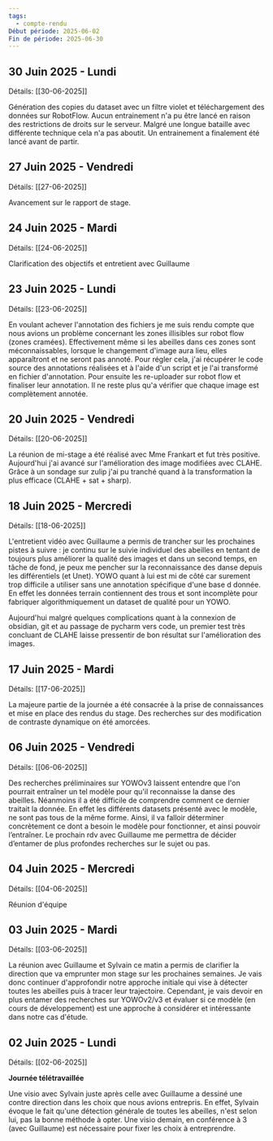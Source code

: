 ```yaml
---
tags:
  - compte-rendu
Début période: 2025-06-02
Fin de période: 2025-06-30
---
```

## 30 Juin 2025 - Lundi
Détails: [[30-06-2025]]

Génération des copies du dataset avec un filtre violet et téléchargement des données sur RobotFlow. Aucun entrainement n'a pu être lancé en raison des restrictions de droits sur le serveur. Malgré une longue bataille avec différente technique cela n'a pas aboutit. 
Un entrainement a finalement été lancé avant de partir. 



## 27 Juin 2025 - Vendredi
Détails: [[27-06-2025]]

Avancement sur le rapport de stage. 


## 24 Juin 2025 - Mardi
Détails: [[24-06-2025]]

Clarification des objectifs et entretient avec Guillaume


## 23 Juin 2025 - Lundi
Détails: [[23-06-2025]]

En voulant achever l'annotation des fichiers je me suis rendu compte que nous avions un problème concernant les zones illisibles sur robot flow (zones cramées). Effectivement même si les abeilles dans ces zones sont méconnaissables, lorsque le changement d'image aura lieu, elles apparaîtront et ne seront pas annoté. Pour régler cela, j'ai récupérer le code source des annotations réalisées et à l'aide d'un script et je l'ai transformé en fichier d'annotation. Pour ensuite les re-uploader sur robot flow et finaliser leur annotation. Il ne reste plus qu'a vérifier que chaque image est complètement annotée. 

## 20 Juin 2025 - Vendredi
Détails: [[20-06-2025]]

La réunion de mi-stage a été réalisé avec Mme Frankart et fut très positive. Aujourd'hui j'ai avancé sur l'amélioration des image modifiées avec CLAHE. Grâce à un sondage sur zulip j'ai pu tranché quand à la transformation la plus efficace (CLAHE + sat + sharp). 


## 18 Juin 2025 - Mercredi
Détails: [[18-06-2025]]

L'entretient vidéo avec Guillaume a permis de trancher sur les prochaines pistes à suivre : je continu sur le suivie individuel des abeilles en tentant de toujours plus améliorer la qualité des images et dans un second temps, en tâche de fond, je peux me pencher sur la reconnaissance des danse depuis les différentiels (et Unet). YOWO quant à lui est mi de côté car surement trop difficile a utiliser sans une annotation spécifique d'une base d donnée. En effet les données terrain contiennent des trous et sont incomplète pour fabriquer algorithmiquement un dataset de qualité pour un YOWO. 

Aujourd'hui malgré quelques complications quant à la connexion de obsidian, git et au passage de pycharm vers code, un premier test très concluant de CLAHE laisse pressentir de bon résultat sur l'amélioration des images.  


## 17 Juin 2025 - Mardi
Détails: [[17-06-2025]]

La majeure partie de la journée a été consacrée à la prise de connaissances et mise en place des rendus du stage. Des recherches sur des modification de contraste dynamique on été amorcées. 


## 06 Juin 2025 - Vendredi
Détails: [[06-06-2025]]

Des recherches préliminaires sur YOWOv3 laissent entendre que l'on pourrait entraîner un tel modèle pour qu'il reconnaisse la danse des abeilles. Néanmoins il a été difficile de comprendre comment ce dernier traitait la donnée. En effet les différents datasets présenté avec le modèle, ne sont pas tous de la même forme. Ainsi, il va falloir déterminer concrètement ce dont a besoin le modèle pour fonctionner, et ainsi pouvoir l’entraîner. Le prochain rdv avec Guillaume me permettra de décider d’entamer de plus profondes recherches sur le sujet ou pas. 


## 04 Juin 2025 - Mercredi
Détails: [[04-06-2025]]

Réunion d'équipe


## 03 Juin 2025 - Mardi
Détails: [[03-06-2025]]

La réunion avec Guillaume et Sylvain ce matin a permis de clarifier la direction que va emprunter mon stage sur les prochaines semaines. 
Je vais donc continuer d'approfondir notre approche initiale qui vise à détecter toutes les abeilles puis à tracer leur trajectoire. Cependant, je vais devoir en plus entamer des recherches sur YOWOv2/v3 et évaluer si ce modèle (en cours de développement) est une approche à considérer et intéressante dans notre cas d'étude. 


## 02 Juin 2025 - Lundi
Détails: [[02-06-2025]]

**Journée télétravaillée**

Une visio avec Sylvain juste après celle avec Guillaume a dessiné une contre direction dans les choix que nous avions entrepris. En effet, Sylvain évoque le fait qu'une détection générale de toutes les abeilles, n'est selon lui, pas la bonne méthode à opter. Une visio demain, en conférence à 3 (avec Guillaume) est nécessaire pour fixer les choix à entreprendre.  
